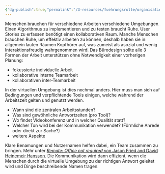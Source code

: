 ```yaml
---
{"dg-publish":true,"permalink":"/3-resources/fuehrungsrolle/organisationsstruktur/team-topologies/environment-and-workspace/","created":"2024-04-28T15:49:04.853+02:00","updated":"2024-04-29T07:29:28.946+02:00"}
---
```



Menschen brauchen für verschiedene Arbeiten verschiedene Umgebungen. Einen Algorithmus zu implementieren und zu testen braucht Ruhe. User Stories zu erfassen benötigt einen kollaborativen Raum. Manche Menschen brauchen Ruhe, um effektiv arbeiten zu können, deshalb haben sie in allgemein lauten Räumen Kopfhörer auf, was zumeist als asozial und wenig Interaktionsfreudig wahrgenommen wird.
Das Bürodesign sollte alle 3 Formen der Arbeit unterstützen ohne Notwendigkeit einer vorherigen Planung:
- fokussierte individuelle Arbeit
- kollaborative interne Teamarbeit
- kollaborativen inter-Teamarbeit

In der virtuellen Umgebung ist dies nochmal anders. Hier muss man sich auf Bedingungen und verpflichtende Tools einigen, welche während der Arbeitszeit gelten und genutzt werden.
- Wann sind die zentralen Arbeitsstunden?
- Was sind gewöhnliche Antwortzeiten (pro Tool)?
- Wo findet Videokonferenz und in welcher Qualität statt?
- Welcher Ton wird bei der Kommunikation verwendet? (Förmliche Anrede oder direkt zur Sache?)
- weitere Aspekte

Klare Benamungen und Nutzernamen helfen dabei, ein Team zusammen zu bringen. Mehr unter [*Remote: Office not required* von Jason Fried and David Heinemeir Hansson](https://www.amazon.de/Remote-Required-David-Heinemeier-Hansson/dp/0091954673/ref=sr_1_1?__mk_de_DE=%C3%85M%C3%85%C5%BD%C3%95%C3%91&dib=eyJ2IjoiMSJ9.cUUIHjSs7xutNO4NarzBdfZJEAMuJVCAT72CT26MgBsxJYjlRmSGs8pcMVzB6Ns-T14CvbajEkf0qC79OBMHyZCUsI2czgusqZOoj5x18pT_su_IizTq0NXAbNadDicsOT_ibm2Ta5cCQaJPAQJ6266qhx7OQco-TLzHUXffLKlaf-Cf8J5S-pcPSUMd1dBGcgYHn6VlKImTBU6vy9IOUk6nTSlE7v_wgrhUFcg_G18.xL90DEZ48A5zFvtOr0_5mi5KycFXs9XOg0jmOw7TJ-k&dib_tag=se&keywords=Remote%3A+Office+not+required*+von+Jason+Fried+and+David+Heinemeir+Hansson&qid=1713705263&sr=8-1). Die Kommunikation wird dann effizient, wenn die Menschen durch die virtuelle Umgebung zu der richtigen Antwort geleitet wird und Dinge beschreibende Namen tragen.

